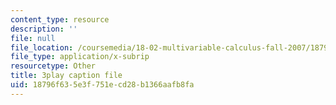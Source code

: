 ```yaml
---
content_type: resource
description: ''
file: null
file_location: /coursemedia/18-02-multivariable-calculus-fall-2007/18796f635e3f751ecd28b1366aafb8fa_UYe98CcxPbs.srt
file_type: application/x-subrip
resourcetype: Other
title: 3play caption file
uid: 18796f63-5e3f-751e-cd28-b1366aafb8fa
---
```

